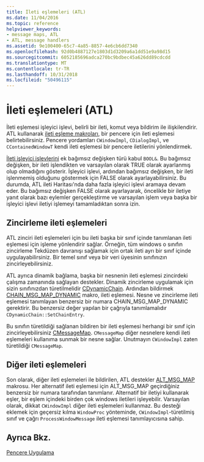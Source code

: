 ```yaml
---
title: İleti eşlemeleri (ATL)
ms.date: 11/04/2016
ms.topic: reference
helpviewer_keywords:
- message maps, ATL
- ATL, message handlers
ms.assetid: 9e100400-65c7-4a85-8857-4e6cb6dd7340
ms.openlocfilehash: 92d0b4887127e1803d1d3209a6a1dd51e9a98d15
ms.sourcegitcommit: 6052185696adca270bc9bdbec45a626dd89cdcdd
ms.translationtype: MT
ms.contentlocale: tr-TR
ms.lasthandoff: 10/31/2018
ms.locfileid: "50496115"
---
```

# <a name="message-maps-atl"></a>İleti eşlemeleri (ATL)

İleti eşlemesi işleyici işlevi, belirli bir ileti, komut veya bildirim ile ilişkilendirir. ATL kullanarak [ileti eşleme makroları](../atl/reference/message-map-macros-atl.md), bir pencere için ileti eşlemesi belirtebilirsiniz. Pencere yordamları `CWindowImpl`, `CDialogImpl`, ve `CContainedWindowT` kendi ileti eşlemesi bir pencere iletilerini yönlendirmek.

[İleti işleyici işlevlerini](../atl/message-handler-functions.md) ek bağımsız değişken türü kabul `BOOL&`. Bu bağımsız değişken, bir ileti işlendikten ve varsayılan olarak TRUE olarak ayarlanmış olup olmadığını gösterir. İşleyici işlevi, ardından bağımsız değişken, bir ileti işlenmemiş olduğunu göstermek için FALSE olarak ayarlayabilirsiniz. Bu durumda, ATL ileti Haritası'nda daha fazla işleyici işlevi aramaya devam eder. Bu bağımsız değişken FALSE olarak ayarlayarak, öncelikle bir iletiye yanıt olarak bazı eylemler gerçekleştirme ve varsayılan işlem veya başka bir işleyici işlevi iletiyi işlemeyi tamamladıktan sonra izin.

## <a name="chained-message-maps"></a>Zincirleme ileti eşlemeleri

ATL zinciri ileti eşlemeleri için bu ileti başka bir sınıf içinde tanımlanan ileti eşlemesi için işleme yönlendirir sağlar. Örneğin, tüm windows o sınıfın zincirleme Tekdüzen davranışı sağlamak için ortak ileti ayrı bir sınıf içinde uygulayabilirsiniz. Bir temel sınıf veya bir veri üyesinin sınıfınızın zincirleyebilirsiniz.

ATL ayrıca dinamik bağlama, başka bir nesnenin ileti eşlemesi zincirdeki çalışma zamanında sağlayan destekler. Dinamik zincirleme uygulamak için sizin sınıfınızdan türetilmelidir [CDynamicChain](../atl/reference/cdynamicchain-class.md). Ardından bildirmek [CHAIN_MSG_MAP_DYNAMIC](reference/message-map-macros-atl.md#chain_msg_map_dynamic) makro, ileti eşlemesi. Nesne ve zincirleme ileti eşlemesi tanımlayan benzersiz bir numara CHAIN_MSG_MAP_DYNAMIC gerektirir. Bu benzersiz değer yapılan bir çağrıyla tanımlamalıdır `CDynamicChain::SetChainEntry`.

Bu sınıfın türetildiği sağlanan bildiren bir ileti eşlemesi herhangi bir sınıf için zincirleyebilirsiniz [CMessageMap](../atl/reference/cmessagemap-class.md). `CMessageMap` diğer nesnelere kendi ileti eşlemeleri kullanıma sunmak bir nesne sağlar. Unutmayın `CWindowImpl` zaten türetildiği `CMessageMap`.

## <a name="alternate-message-maps"></a>Diğer ileti eşlemeleri

Son olarak, diğer ileti eşlemeleri ile bildirilen, ATL destekler [ALT_MSG_MAP](reference/message-map-macros-atl.md#alt_msg_map) makrosu. Her alternatif ileti eşlemesi için ALT_MSG_MAP geçirdiğiniz benzersiz bir numara tarafından tanımlanır. Alternatif bir iletiyi kullanarak eşler, bir eşlem içindeki birden çok windows iletileri işleyebilir. Varsayılan olarak, dikkat `CWindowImpl` diğer ileti eşlemeleri kullanmaz. Bu desteği eklemek için geçersiz kılma `WindowProc` yönteminde, `CWindowImpl`-türetilmiş sınıf ve çağrı `ProcessWindowMessage` ileti eşlemesi tanımlayıcısına sahip.

## <a name="see-also"></a>Ayrıca Bkz.

[Pencere Uygulama](../atl/implementing-a-window.md)

